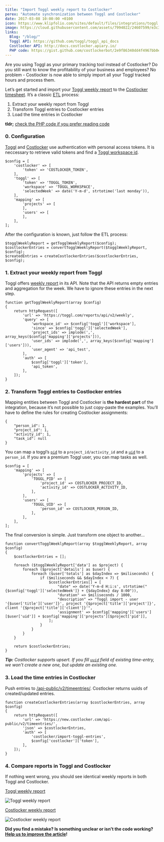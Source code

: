 ```yaml
---
title: "Import Toggl weekly report to Costlocker"
perex: "Automate synchronization between Toggl and Costlocker"
date: 2017-03-08 10:00:00 +0100
icon: https://www.klipfolio.com/sites/default/files/integrations/toggl.png
image: https://cloud.githubusercontent.com/assets/7994022/24607599/e3c37312-1872-11e7-82d2-e4ce7d7c490a.png
links:
  Blog: "/blog/"
  Toggl API: https://github.com/toggl/toggl_api_docs
  Costlocker API: http://docs.costlocker.apiary.io/
  PHP code: https://gist.github.com/costlockerbot/2e9f86340dd4f4967bb0ebc69dc623ea
---
```


Are you using Toggl as your primary tracking tool instead of Costlocker?
Do you still want to know the profitability of your business and employees?
No problem - Costlocker is now able to simply import all your Toggl tracked hours and process them.

Let’s get started and import your [Toggl weekly report](https://www.toggl.com/app/reports/weekly/)
to the [Costlocker timesheet](https://new-n1.costlocker.com/timesheet/weekly).
It’s a classic [ETL](https://en.wikipedia.org/wiki/Extract,_transform,_load) process:

1. Extract your weekly report from Toggl
1. Transform Toggl entries to Costlocker entries
1. Load the time entries in Costlocker

**tldr;** [check the PHP code if you prefer reading code](https://gist.github.com/costlockerbot/2e9f86340dd4f4967bb0ebc69dc623ea)

### 0. Configuration

[Toggl](https://www.toggl.com/app/profile) and 
[Costlocker](https://new.costlocker.com/api-token)
use authentication with personal access tokens.
It is neccessary to retrieve valid tokens and find a
[Toggl workspace id](https://github.com/toggl/toggl_api_docs/blob/master/reports.md#request-parameters).

```php?start_inline=true
$config = [
    'costlocker' => [
        'token' => 'COSTLOCKER_TOKEN',
    ],
    'toggl' => [
        'token' => 'TOGGL_TOKEN',
        'workspace' => 'TOGGL_WORKSPACE',
        'selectedWeek' => date('Y-m-d', strtotime('last monday')),
    ],
    'mapping' => [
        'projects' => [
        ],
        'users' => [
        ],
    ],
];
```

After the configuration is known, just follow the ETL process:

```php?start_inline=true
$togglWeeklyReport = getTogglWeeklyReport($config);
$costlockerEntries = convertTogglWeeklyReport($togglWeeklyReport, $config);
$createdEntries = createCostlockerEntries($costlockerEntries, $config);
```

### 1. Extract your weekly report from Toggl

Toggl offers [weekly report](https://github.com/toggl/toggl_api_docs/blob/master/reports/weekly.md)
in its API. 
Note that the API returns empty entries and aggregation for the week.
We have to ignore these entries in the next step.

```php?start_inline=true
function getTogglWeeklyReport(array $config)
{
    return httpRequest([
        'url' => 'https://toggl.com/reports/api/v2/weekly',
        'query' => [
            'workspace_id' => $config['toggl']['workspace'],
            'since' => $config['toggl']['selectedWeek'],
            'project_ids' => implode(',', array_keys($config['mapping']['projects'])),
            'user_ids' => implode(',', array_keys($config['mapping']['users'])),
            'user_agent' => 'api_test',
        ],
        'auth' => [
            $config['toggl']['token'],
            'api_token',
        ],
    ]);
}
```

### 2. Transform Toggl entries to Costlocker entries

Mapping entities between Toggl and Costlocker is **the hardest part** of the integration, 
because it’s not possible to just copy-paste the examples. 
You’ll have to define the rules for creating Costlocker assignments:

```
{
    "person_id": 1,
    "project_id": 1,
    "activity_id": 1,
    "task_id": null
}
```

You can map a toggl’s [`pid`](https://github.com/toggl/toggl_api_docs/blob/master/chapters/time_entries.md) 
to a `project_id/activity_id` and 
a [`uid`](https://github.com/toggl/toggl_api_docs/blob/master/chapters/time_entries.md) to a `person_id`.
If you are a premium Toggl user, you can map tasks as well.

```php?start_inline=true
$config = [
    'mapping' => [
        'projects' => [
            'TOGGL_PID' => [
                'project_id' => COSTLOCKER_PROJECT_ID,
                'activity_id' => COSTLOCKER_ACTIVITY_ID,
            ],
        ],
        'users' => [
            'TOGGL_UID' => [
                'person_id' => COSTLOCKER_PERSON_ID,
            ],
        ],
    ],
];
```

The final conversion is simple. Just transform one object to another...


```php?start_inline=true
function convertTogglWeeklyReport(array $togglWeeklyReport, array $config)
{
    $costlockerEntries = [];
 
    foreach ($togglWeeklyReport['data'] as $project) {
        foreach ($project['details'] as $user) {
            foreach ($user['totals'] as $dayIndex => $miliseconds) {
                if ($miliseconds && $dayIndex < 7) {
                    $costlockerEntries[] = [
                        "date" => date('Y-m-d H:i:s', strtotime("{$config['toggl']['selectedWeek']} + {$dayIndex} day 8:00")), 
                        "duration" => $miliseconds / 1000,
                        "description" => "Toggl import - user '{$user['title']['user']}', project '{$project['title']['project']}', client '{$project['title']['client']}'",
                        'assignment' => $config['mapping']['users'][$user['uid']] + $config['mapping']['projects'][$project['pid']],
                    ];
                }
            }
        }
    }
 
    return $costlockerEntries;
}
```

_**Tip:** Costlocker supports upsert. If you fill [`uuid`](http://docs.costlocker.apiary.io/#reference/0/time-entries/create/update-time-entries) field of existing time-entry, we won't create a new one, but update an existing one._

### 3. Load the time entries in Costlocker

Push entries to
[/api-public/v2/timeentries/](http://docs.costlocker.apiary.io/#reference/0/time-entries/create/update-time-entries).
Costlocker returns uuids of created/updated entries.

```php?start_inline=true
function createCostlockerEntries(array $costlockerEntries, array $config)
{
    return httpRequest([
        'url' => 'https://new.costlocker.com/api-public/v2/timeentries/',
        'json' => $costlockerEntries,
        'auth' => [
            'costlocker/import-toggl-entries',
            $config['costlocker']['token'],
        ],
    ]);
}
```

### 4. Compare reports in Toggl and Costlocker

If nothing went wrong, you should see identical weekly reports in both Toggl and Costlocker.

[Toggl weekly report](https://www.toggl.com/app/reports/weekly/)

![Toggl weekly report](https://cloud.githubusercontent.com/assets/7994022/24607599/e3c37312-1872-11e7-82d2-e4ce7d7c490a.png)

[Costlocker weekly report](https://new-n1.costlocker.com/timesheet/weekly)

![Costlocker weekly report](https://cloud.githubusercontent.com/assets/7994022/24607626/02cc69d0-1873-11e7-96a9-f73ee84f58ba.png)

**Did you find a mistake? Is something unclear or isn't the code working?
[Help us to improve the article](https://github.com/costlocker/costlocker.github.io/issues)!**
